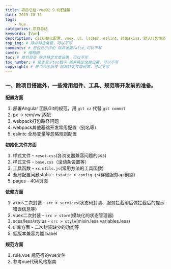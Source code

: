 ```yaml
---
title: 项目总结-vue@2.9.6搭建篇
date: 2019-10-11
tags: 
    - Vue
categories: 项目总结
keywords: [Vue]
description: cli初始化配置、vuex、ui、lodash、eslint、封装axios、默认打包性能优化、等组织规范
top_img: # 除非特定需要，可以不写
comments: # 是否显示评论 除非设置false,可以不写
cover:  # 缩略图
toc: # 章节目录 除非特定文章设置，可以不写
toc_number: # 是否显示toc数字 除非特定文章设置，可以不写
copyright: # 是否显示版权 除非特定文章设置，可以不写
---
```



### 一、除项目搭建外，一些常用组件、工具、规范等开发前的准备。

**配置方面**
1. 部署Angular 团队Git的规范，用 `git cz` 代替 `git commit`
2. px -> rem/vw 适配
3. webpack打包路径问题
4. webpack其他基础开发常用配置（别名等）
5. eslintc 全局变量等忽略规则配置

**初始化文件方面**
1. 样式文件 - `reset.css`(各浏览器兼容问题的css)
2. 样式文件 - `base.css`（滚动条设置等）
3. 工具函数 - `xx.utils.js`(常用方法的工具函数)
4. 全局配置问题static - `tstatic > config.js`(存储服务api前缀)
5. pages - 404页面

**依赖方面**
1. axios二次封装 - `src > services`(状态码封装、服务拦截前后做拦截后的提示错误信息等)
2. vuex二次封装 - `src > store`(模块化的状态管理器)
3. scss/less/stylus - `src > style`(mixin.less variables.less)
4. ui库方面 - 二次封装缺少的功能等
5. 低版本兼容为题 babel

**规范方面**
1. rule.vue 规范行的vue文件
2. 参考vue代码风格指南





<br>
<br>
<br>
